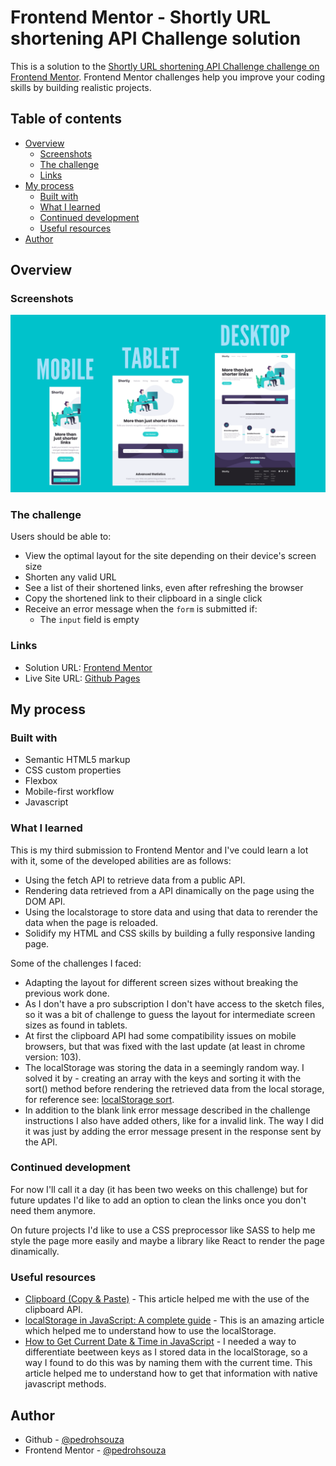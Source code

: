 # Frontend Mentor - Shortly URL shortening API Challenge solution

This is a solution to the [Shortly URL shortening API Challenge challenge on Frontend Mentor](https://www.frontendmentor.io/challenges/url-shortening-api-landing-page-2ce3ob-G). Frontend Mentor challenges help you improve your coding skills by building realistic projects. 

## Table of contents

- [Overview](#overview)
  - [Screenshots](#screenshots)
  - [The challenge](#the-challenge)
  - [Links](#links)
- [My process](#my-process)
  - [Built with](#built-with)
  - [What I learned](#what-i-learned)
  - [Continued development](#continued-development)
  - [Useful resources](#useful-resources)
- [Author](#author)

## Overview

### Screenshots

![](./screenshots/Screenshots-all-sizes.png)

### The challenge

Users should be able to:

- View the optimal layout for the site depending on their device's screen size
- Shorten any valid URL
- See a list of their shortened links, even after refreshing the browser
- Copy the shortened link to their clipboard in a single click
- Receive an error message when the `form` is submitted if:
  - The `input` field is empty

### Links

- Solution URL: [Frontend Mentor](https://www.frontendmentor.io/solutions/responsive-url-shortening-page-with-vanilla-html-css-and-javascript-CYEzXmycyx)
- Live Site URL: [Github Pages](https://pedrohsouza.github.io/url-shortening-api/)

## My process

### Built with

- Semantic HTML5 markup
- CSS custom properties
- Flexbox
- Mobile-first workflow
- Javascript

### What I learned

This is my third submission to Frontend Mentor and I've could learn a lot with it, some of the developed abilities are as follows:

- Using the fetch API to retrieve data from a public API.
- Rendering data retrieved from a API dinamically on the page using the DOM API.
- Using the localstorage to store data and using that data to rerender the data when the page is reloaded.
- Solidify my HTML and CSS skills by building a fully responsive landing page.

Some of the challenges I faced:

- Adapting the layout for different screen sizes without breaking the previous work done.
- As I don't have a pro subscription I don't have access to the sketch files, so it was a bit of challenge to guess the layout for intermediate screen sizes as found in tablets.
- At first the clipboard API had some compatibility issues on mobile browsers, but that was fixed with the last update (at least in chrome version: 103).
- The localStorage was storing the data in a seemingly random way. I solved it by - creating an array with the keys and sorting it with the sort() method before rendering the retrieved data from the local storage, for reference see: [localStorage sort](https://stackoverflow.com/questions/3959817/html5-local-storage-sort).
- In addition to the blank link error message described in the challenge instructions I also have added others, like for a invalid link. The way I did it was just by adding the error message present in the response sent by the API.


### Continued development

For now I'll call it a day (it has been two weeks on this challenge) but for future updates I'd like to add an option to clean the links once you don't need them anymore.

On future projects I'd like to use a CSS preprocessor like SASS to help me style the page more easily and maybe a library like React to render the page dinamically.


### Useful resources

- [Clipboard (Copy & Paste)](https://whatwebcando.today/clipboard.html) - This article helped me with the use of the clipboard API.
- [localStorage in JavaScript: A complete guide](https://blog.logrocket.com/localstorage-javascript-complete-guide/#:~:text=localStorage%20in%20JavaScript.-,What%20is%20localStorage%20in%20JavaScript%3F,the%20browser%20window%20is%20closed.) - This is an amazing article which helped me to understand how to use the localStorage.
- [How to Get Current Date & Time in JavaScript](https://tecadmin.net/get-current-date-time-javascript/) - I needed a way to differentiate beetween keys as I stored data in the localStorage, so a way I found to do this was by naming them with the current time. This article helped me to understand how to get that information with native javascript methods.


## Author

- Github - [@pedrohsouza](https://github.com/pedrohsouza)
- Frontend Mentor - [@pedrohsouza](https://www.frontendmentor.io/profile/pedrohsouza)



